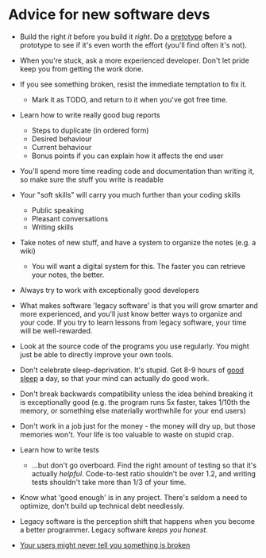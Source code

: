 # Advice for new software devs

- Build the right *it* before you build it *right*. Do a [pretotype](http://www.pretotyping.org) before a prototype to see if it's even worth the effort (you'll find often it's not).
- When you're stuck, ask a more experienced developer. Don't let pride keep you from getting the work done.
- If you see something broken, resist the immediate temptation to fix it.
    - Mark it as TODO, and return to it when you've got free time.

- Learn how to write really good bug reports
    - Steps to duplicate (in ordered form)
    - Desired behaviour
    - Current behaviour
    - Bonus points if you can explain how it affects the end user

- You'll spend more time reading code and documentation than writing it, so make sure the stuff you write is readable
- Your "soft skills" will carry you much further than your coding skills
    - Public speaking
    - Pleasant conversations
    - Writing skills

- Take notes of new stuff, and have a system to organize the notes (e.g. a wiki)
    - You will want a digital system for this. The faster you can retrieve your notes, the better.

- Always try to work with exceptionally good developers
- What makes software 'legacy software' is that you will grow smarter and more experienced, and you'll just know better ways to organize and your code. If you try to learn lessons from legacy software, your time will be well-rewarded.
- Look at the source code of the programs you use regularly. You might just be able to directly improve your own tools.
- Don't celebrate sleep-deprivation. It's stupid. Get 8-9 hours of [good sleep](./sleep.md) a day, so that your mind can actually do good work.
- Don't break backwards compatibility unless the idea behind breaking it is exceptionally good (e.g. the program runs 5x faster, takes 1/10th the memory, or something else materially worthwhile for your end users)
- Don't work in a job just for the money - the money will dry up, but those memories won't. Your life is too valuable to waste on stupid crap.
- Learn how to write tests
    - ...but don't go overboard. Find the right amount of testing so that it's actually *helpful*. Code-to-test ratio shouldn't be over 1.2, and writing tests shouldn't take more than 1/3 of your time.

- Know what 'good enough' is in any project. There's seldom a need to optimize, don't build up technical debt needlessly.
- Legacy software is the perception shift that happens when you become a better programmer. Legacy software *keeps you honest*.
- [Your users might never tell you something is broken](https://pointersgonewild.com/2019/11/02/they-might-never-tell-you-its-broken/)